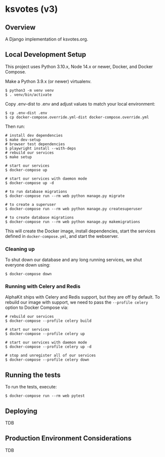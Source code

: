 # ksvotes (v3)

## Overview

A Django implementation of ksvotes.org.

## Local Development Setup

This project uses Python 3.10.x, Node 14.x or newer, Docker, and Docker Compose.

Make a Python 3.9.x (or newer) virtualenv.

```shell
$ python3 -m venv venv
$ . venv/bin/activate
```

Copy .env-dist to .env and adjust values to match your local environment:

```shell
$ cp .env-dist .env
$ cp docker-compose.override.yml-dist docker-compose.override.yml
```

Then run:

```shell
# install dev dependencies
$ make dev-setup
# browser test dependencies
$ playwright install --with-deps
# rebuild our services
$ make setup

# start our services
$ docker-compose up

# start our services with daemon mode
$ docker-compose up -d

# to run database migrations
$ docker-compose run --rm web python manage.py migrate

# to create a superuser
$ docker-compose run --rm web python manage.py createsuperuser

# to create database migrations
$ docker-compose run --rm web python manage.py makemigrations
```

This will create the Docker image, install dependencies, start the services defined in `docker-compose.yml`, and start the webserver.

### Cleaning up

To shut down our database and any long running services, we shut everyone down using:

```shell
$ docker-compose down
```

### Running with Celery and Redis

AlphaKit ships with Celery and Redis support, but they are off by default. To rebuild our image with support, we need to pass the `--profile celery` option to Docker Compose via:

```shell
# rebuild our services
$ docker-compose --profile celery build

# start our services
$ docker-compose --profile celery up

# start our services with daemon mode
$ docker-compose --profile celery up -d

# stop and unregister all of our services
$ docker-compose --profile celery down
```

## Running the tests

To run the tests, execute:

```shell
$ docker-compose run --rm web pytest
```

## Deploying

TDB

## Production Environment Considerations

TDB

